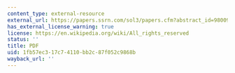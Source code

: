 ```yaml
---
content_type: external-resource
external_url: https://papers.ssrn.com/sol3/papers.cfm?abstract_id=980097
has_external_license_warning: true
license: https://en.wikipedia.org/wiki/All_rights_reserved
status: ''
title: PDF
uid: 1fb57ec3-17c7-4110-bb2c-87f052c9868b
wayback_url: ''
---
```

